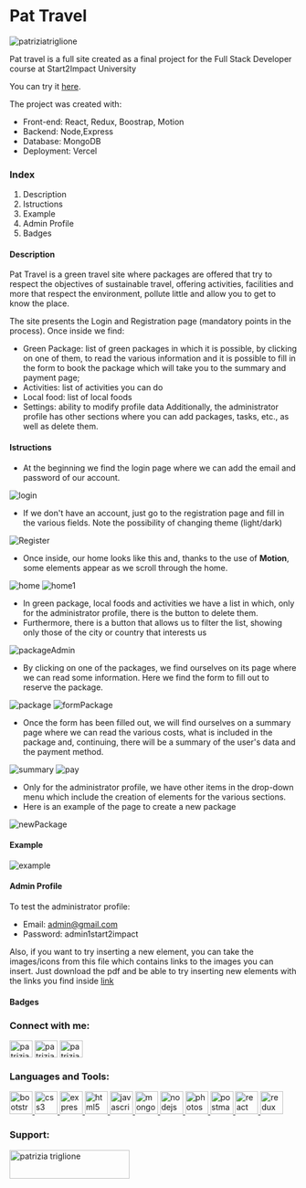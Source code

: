 # Pat Travel
<p align="left"> <img src="https://komarev.com/ghpvc/?username=patriziatriglione&label=Profile%20views&color=0e75b6&style=flat" alt="patriziatriglione" /> </p>

Pat travel is a full site created as a final project for the Full Stack Developer course at Start2Impact University

You can try it [here](https://pat-travel.vercel.app/login).

The project was created with:

- Front-end: React, Redux, Boostrap, Motion
- Backend: Node,Express
- Database: MongoDB
- Deployment: Vercel

### Index
1. Description
2. Istructions
3. Example
4. Admin Profile
5. Badges


#### Description
Pat Travel is a green travel site where packages are offered that try to respect the objectives of sustainable travel, offering activities, facilities and more that respect the environment, pollute little and allow you to get to know the place.

The site presents the Login and Registration page (mandatory points in the process).
Once inside we find:
- Green Package: list of green packages in which it is possible, by clicking on one of them, to read the various information and it is possible to fill in the form to book the package which will take you to the summary and payment page;
- Activities: list of activities you can do
- Local food: list of local foods
- Settings: ability to modify profile data
Additionally, the administrator profile has other sections where you can add packages, tasks, etc., as well as delete them.

#### Istructions
- At the beginning we find the login page where we can add the email and password of our account.

![login](https://github.com/patriziatriglione/pat_travel/blob/main/image_git/login.png)

- If we don't have an account, just go to the registration page and fill in the various fields. Note the possibility of changing theme (light/dark)

![Register](https://github.com/patriziatriglione/pat_travel/blob/main/image_git/register.png)

- Once inside, our home looks like this and, thanks to the use of <b>Motion</b>, some elements appear as we scroll through the home.

![home](https://github.com/patriziatriglione/pat_travel/blob/main/image_git/home1.png)
![home1](https://github.com/patriziatriglione/pat_travel/blob/main/image_git/home2.png)

- In green package, local foods and activities we have a list in which, only for the administrator profile, there is the button to delete them.
- Furthermore, there is a button that allows us to filter the list, showing only those of the city or country that interests us

![packageAdmin](https://github.com/patriziatriglione/pat_travel/blob/main/image_git/package.png)

- By clicking on one of the packages, we find ourselves on its page where we can read some information. Here we find the form to fill out to reserve the package.
  
![package](https://github.com/patriziatriglione/pat_travel/blob/main/image_git/pack.png)
![formPackage](https://github.com/patriziatriglione/pat_travel/blob/main/image_git/form.png)

- Once the form has been filled out, we will find ourselves on a summary page where we can read the various costs, what is included in the package and, continuing, there will be a summary of the user's data and the payment method.
  
![summary](https://github.com/patriziatriglione/pat_travel/blob/main/image_git/summary.png)
![pay](https://github.com/patriziatriglione/pat_travel/blob/main/image_git/pay.png)

- Only for the administrator profile, we have other items in the drop-down menu which include the creation of elements for the various sections.
- Here is an example of the page to create a new package
  
![newPackage](https://github.com/patriziatriglione/pat_travel/blob/main/image_git/pack2.png)


#### Example 
![example](https://github.com/patriziatriglione/pat_travel/blob/main/image_git/exampleSite.gif?raw=true)

#### Admin Profile
To test the administrator profile:
- Email: admin@gmail.com
- Password: admin1start2impact

Also, if you want to try inserting a new element, you can take the images/icons from this file which contains links to the images you can insert.
Just download the pdf and be able to try inserting new elements with the links you find inside
[link](https://github.com/patriziatriglione/pat_travel/blob/main/image_git/Link%20immaginiicone.pdf)

#### Badges
<h3 align="left">Connect with me:</h3>
<p align="left">
<a href="https://linkedin.com/in/patrizia triglione" target="blank"><img align="center" src="https://raw.githubusercontent.com/rahuldkjain/github-profile-readme-generator/master/src/images/icons/Social/linked-in-alt.svg" alt="patrizia triglione" height="30" width="40" /></a>
<a href="https://fb.com/patrizia triglione" target="blank"><img align="center" src="https://raw.githubusercontent.com/rahuldkjain/github-profile-readme-generator/master/src/images/icons/Social/facebook.svg" alt="patrizia triglione" height="30" width="40" /></a>
<a href="https://instagram.com/patrizia_triglione_" target="blank"><img align="center" src="https://raw.githubusercontent.com/rahuldkjain/github-profile-readme-generator/master/src/images/icons/Social/instagram.svg" alt="patrizia_triglione_" height="30" width="40" /></a>
</p>

<h3 align="left">Languages and Tools:</h3>
<p align="left"> <a href="https://getbootstrap.com" target="_blank" rel="noreferrer"> <img src="https://raw.githubusercontent.com/devicons/devicon/master/icons/bootstrap/bootstrap-plain-wordmark.svg" alt="bootstrap" width="40" height="40"/> </a> <a href="https://www.w3schools.com/css/" target="_blank" rel="noreferrer"> <img src="https://raw.githubusercontent.com/devicons/devicon/master/icons/css3/css3-original-wordmark.svg" alt="css3" width="40" height="40"/> </a> <a href="https://expressjs.com" target="_blank" rel="noreferrer"> <img src="https://raw.githubusercontent.com/devicons/devicon/master/icons/express/express-original-wordmark.svg" alt="express" width="40" height="40"/> </a> <a href="https://www.w3.org/html/" target="_blank" rel="noreferrer"> <img src="https://raw.githubusercontent.com/devicons/devicon/master/icons/html5/html5-original-wordmark.svg" alt="html5" width="40" height="40"/> </a> <a href="https://developer.mozilla.org/en-US/docs/Web/JavaScript" target="_blank" rel="noreferrer"> <img src="https://raw.githubusercontent.com/devicons/devicon/master/icons/javascript/javascript-original.svg" alt="javascript" width="40" height="40"/> </a> <a href="https://www.mongodb.com/" target="_blank" rel="noreferrer"> <img src="https://raw.githubusercontent.com/devicons/devicon/master/icons/mongodb/mongodb-original-wordmark.svg" alt="mongodb" width="40" height="40"/> </a> <a href="https://nodejs.org" target="_blank" rel="noreferrer"> <img src="https://raw.githubusercontent.com/devicons/devicon/master/icons/nodejs/nodejs-original-wordmark.svg" alt="nodejs" width="40" height="40"/> </a> <a href="https://www.photoshop.com/en" target="_blank" rel="noreferrer"> <img src="https://raw.githubusercontent.com/devicons/devicon/master/icons/photoshop/photoshop-line.svg" alt="photoshop" width="40" height="40"/> </a> <a href="https://postman.com" target="_blank" rel="noreferrer"> <img src="https://www.vectorlogo.zone/logos/getpostman/getpostman-icon.svg" alt="postman" width="40" height="40"/> </a> <a href="https://reactjs.org/" target="_blank" rel="noreferrer"> <img src="https://raw.githubusercontent.com/devicons/devicon/master/icons/react/react-original-wordmark.svg" alt="react" width="40" height="40"/> </a> <a href="https://redux.js.org" target="_blank" rel="noreferrer"> <img src="https://raw.githubusercontent.com/devicons/devicon/master/icons/redux/redux-original.svg" alt="redux" width="40" height="40"/> </a> </p>

<h3 align="left">Support:</h3>
<p><a href="https://www.buymeacoffee.com/patrizia triglione"> <img align="left" src="https://cdn.buymeacoffee.com/buttons/v2/default-yellow.png" height="50" width="210" alt="patrizia triglione" /></a></p><br><br>
